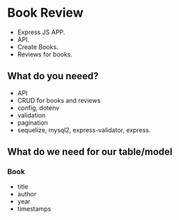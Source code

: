 # Book Review

- Express JS APP.
- API.
- Create Books.
- Reviews for books.

## What do you neeed?

- API
- CRUD for books and reviews
- config, dotenv
- validation
- pagination
- sequelize, mysql2, express-validator, express.

## What do we need for our table/model

### Book

- title
- author
- year
- timestamps
